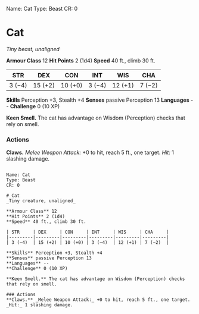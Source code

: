 Name: Cat
Type: Beast
CR: 0

# Cat
_Tiny beast, unaligned_

**Armour Class** 12
**Hit Points** 2 (1d4)
**Speed** 40 ft., climb 30 ft.

| STR     | DEX     | CON     | INT     | WIS     | CHA     |
|---------|---------|---------|---------|---------|---------|
| 3 (−4)  | 15 (+2) | 10 (+0) | 3 (−4)  | 12 (+1) | 7 (−2)  |   

**Skills** Perception +3, Stealth +4
**Senses** passive Perception 13
**Languages** --
**Challenge** 0 (10 XP)

**Keen Smell.** The cat has advantage on Wisdom (Perception) checks that rely on smell.

### Actions
**Claws.** _Melee Weapon Attack:_ +0 to hit, reach 5 ft., one target. _Hit:_ 1 slashing damage. 
```

Name: Cat
Type: Beast
CR: 0

# Cat
_Tiny creature, unaligned_

**Armour Class** 12
**Hit Points** 2 (1d4)
**Speed** 40 ft., climb 30 ft.

| STR     | DEX     | CON     | INT     | WIS     | CHA     |
|---------|---------|---------|---------|---------|---------|
| 3 (−4)  | 15 (+2) | 10 (+0) | 3 (−4)  | 12 (+1) | 7 (−2)  |   

**Skills** Perception +3, Stealth +4
**Senses** passive Perception 13
**Languages** --
**Challenge** 0 (10 XP)

**Keen Smell.** The cat has advantage on Wisdom (Perception) checks that rely on smell.

### Actions
**Claws.** _Melee Weapon Attack:_ +0 to hit, reach 5 ft., one target. _Hit:_ 1 slashing damage.